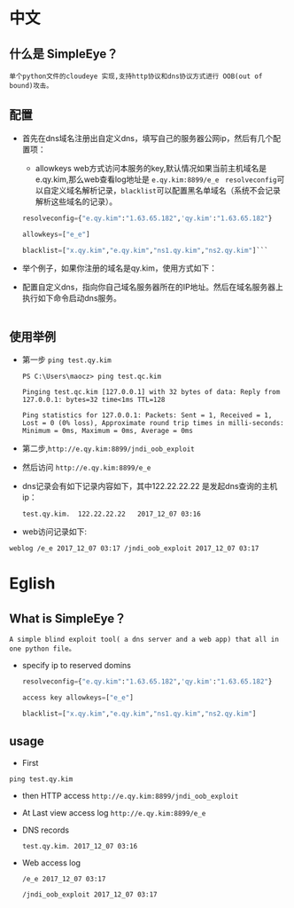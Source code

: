 
# 中文
## 什么是 SimpleEye？    
    单个python文件的cloudeye 实现,支持http协议和dns协议方式进行 OOB(out of bound)攻击。

## 配置
* 首先在dns域名注册出自定义dns，填写自己的服务器公网ip，然后有几个配置项：

    * allowkeys web方式访问本服务的key,默认情况如果当前主机域名是e.qy.kim,那么web查看log地址是
     ```e.qy.kim:8899/e_e ```
     ```resolveconfig```可以自定义域名解析记录，```blacklist```可以配置黑名单域名（系统不会记录解析这些域名的记录）。

    ```python
    resolveconfig={"e.qy.kim":"1.63.65.182",'qy.kim':"1.63.65.182"}
    
    allowkeys=["e_e"] 
    
    blacklist=["x.qy.kim","e.qy.kim","ns1.qy.kim","ns2.qy.kim"]```

* 举个例子，如果你注册的域名是qy.kim，使用方式如下：
* 配置自定义dns，指向你自己域名服务器所在的IP地址。然后在域名服务器上执行如下命令启动dns服务。
    ```nohup python simpleeye.py >log.txt&
    ```

## 使用举例
* 第一步 ```ping test.qy.kim```

    ```shell
    PS C:\Users\maocz> ping test.qc.kim
    
    Pinging test.qc.kim [127.0.0.1] with 32 bytes of data: Reply from 127.0.0.1: bytes=32 time<1ms TTL=128
    
    Ping statistics for 127.0.0.1: Packets: Sent = 1, Received = 1, Lost = 0 (0% loss), Approximate round trip times in milli-seconds: Minimum = 0ms, Maximum = 0ms, Average = 0ms
    ```

* 第二步,```http://e.qy.kim:8899/jndi_oob_exploit```

* 然后访问 ```http://e.qy.kim:8899/e_e```

* dns记录会有如下记录内容如下，其中122.22.22.22 是发起dns查询的主机ip：

    ```
    test.qy.kim.  122.22.22.22   2017_12_07 03:16
    ```

* web访问记录如下:
```
weblog /e_e 2017_12_07 03:17 /jndi_oob_exploit 2017_12_07 03:17
```








# Eglish
## What is SimpleEye？
    A simple blind exploit tool( a dns server and a web app) that all in one python file。

* specify ip to reserved domins
    
    ```python
    resolveconfig={"e.qy.kim":"1.63.65.182",'qy.kim':"1.63.65.182"}
    
    access key allowkeys=["e_e"]
    
    blacklist=["x.qy.kim","e.qy.kim","ns1.qy.kim","ns2.qy.kim"]
    
    ```

## usage

* First
```shell
ping test.qy.kim
```

* then HTTP access 
  ```http://e.qy.kim:8899/jndi_oob_exploit```

* At Last view access log
```http://e.qy.kim:8899/e_e```

* DNS records

    ```test.qy.kim. 2017_12_07 03:16```

* Web access log

    ```
    /e_e 2017_12_07 03:17
    
    /jndi_oob_exploit 2017_12_07 03:17
    ```
